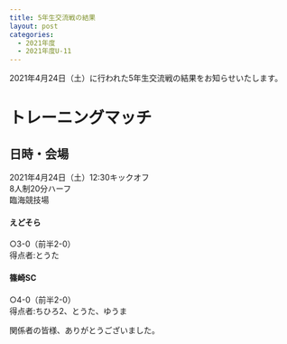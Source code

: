 ```yaml
---
title: 5年生交流戦の結果
layout: post
categories:
  - 2021年度
  - 2021年度U-11
---
```


2021年4月24日（土）に行われた5年生交流戦の結果をお知らせいたします。
# トレーニングマッチ

## 日時・会場

2021年4月24日（土）12:30キックオフ  
8人制20分ハーフ  
臨海競技場

#### えどそら
○3-0（前半2-0）    
得点者:とうた


#### 篠崎SC
○4-0（前半2-0）   
得点者:ちひろ2、とうた、ゆうま



関係者の皆様、ありがとうございました。
